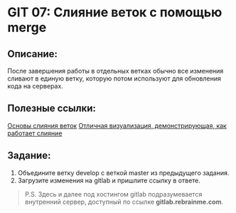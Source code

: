 # GIT 07: Слияние веток с помощью merge

## Описание:
После завершения работы в отдельных ветках обычно все изменения сливают в единую ветку, которую потом используют для обновления кода на серверах.

## Полезные ссылки:

[Основы слияния веток](https://git-scm.com/book/ru/v2/%D0%92%D0%B5%D1%82%D0%B2%D0%BB%D0%B5%D0%BD%D0%B8%D0%B5-%D0%B2-Git-%D0%9E%D1%81%D0%BD%D0%BE%D0%B2%D1%8B-%D0%B2%D0%B5%D1%82%D0%B2%D0%BB%D0%B5%D0%BD%D0%B8%D1%8F-%D0%B8-%D1%81%D0%BB%D0%B8%D1%8F%D0%BD%D0%B8%D1%8F)
[Отличная визуализация, демонстрирующая, как работает слияние](https://learngitbranching.js.org/)

## Задание:
1. Объедините ветку develop с веткой master из предыдущего задания.
2. Загрузите изменения на gitlab и пришлите ссылку в ответе.

> P.S. Здесь и далее под хостингом gitlab подразумевается внутренний сервер, доступный по ссылке **gitlab.rebrainme.com**.